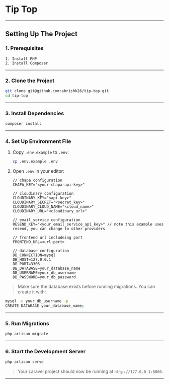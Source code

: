 # Tip Top
---

## Setting Up The Project

### 1. Prerequisites

    1. Install PHP
    2. Install Composer

---

### 2. Clone the Project

```bash
git clone git@github.com:abrishk26/tip-top.git
cd tip-top
```
---

### 3. Install Dependencies

```bash
composer install
```
---

### 4. Set Up Environment File

1. Copy `.env.example` to `.env`:

    ```bash
    cp .env.example .env
    ```
2. Open `.env` in your editor:

    ```env
    // chapa configuration 
    CHAPA_KEY="<your-chapa-api-key>"

    // cloudinary configuration
    CLOUDINARY_KEY="<api-key>"
    CLOUDINARY_SECRET="<secret_key>"
    CLOUDINARY_CLOUD_NAME="<cloud_name>"
    CLOUDINARY_URL="<cloudinary_url>"

    // email service configuration
    RESEND_KEY="<your_email_service_api_key>" // note this example uses resend, you can change to other providers

    // frontend url includeing port
    FRONTEND_URL=<url:port>

    // database configuration
    DB_CONNECTION=mysql
    DB_HOST=127.0.0.1
    DB_PORT=3306
    DB_DATABASE=your_database_name
    DB_USERNAME=your_db_username
    DB_PASSWORD=your_db_password
    ```
> Make sure the database exists before running migrations. You can create it with:

```bash
mysql -u your_db_username -p
CREATE DATABASE your_database_name;
```
---

### 5. Run Migrations

```bash
php artisan migrate
```
---

### 6. Start the Development Server

```bash
php artisan serve
```
> Your Laravel project should now be running at `http://127.0.0.1:8000`.

---
